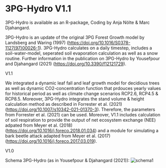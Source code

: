 # 3PG-Hydro V1.1
3PG-Hydro is available as an R-package, Coding by Anja Nölte & Marc Djahangard.

3PG-Hydro is an update of the original 3PG Forest Growth model by Landsberg and Waring (1997) (https://doi.org/10.1016/S0378-1127(97)00026-1). 3PG-Hydro calculates on a daily timestep, includes a soil-water-model, seperated soil evaporation calculation as well as a snow routine. Further information in the publication on 3PG-Hydro by Yousefpour and Djahangard (2021) (https://doi.org/10.3390/f12121729).

V1.1

We integrated a dynamic leaf fall and leaf growth model for decidious trees as well as dynamic CO2-concentration function that prdouces yearly values for historical period as well as climate change scenarios RCP2.6, RCP4.5 & RCP8.5. Moreover, 3PG-Hydro integrates the stand volume & height calculation method as described in Forrester et al. (2021) (https://doi.org/10.1007/s10342-021-01370-3). Therefore, the parameters from Forrester et al. (2021) can be used.
Moreover, V1.1 includes calculation of soil respiration to provide the output of net ecosystem exchange (NEE) adpated from Meyer et al. (2018) (https://doi.org/10.1016/j.foreco.2018.01.034) and a module for simulating a bark beetle attack adapted from Meyer et al. (2017) (https://doi.org/10.1016/j.foreco.2017.03.019).

V1.0

Schema 3PG-Hydro (as in Yousefpour & Djahangard (2021)):
![schema1](https://user-images.githubusercontent.com/122866605/213461877-833bb89d-31b6-4ca1-99d3-ef30e7fcff4f.png)
